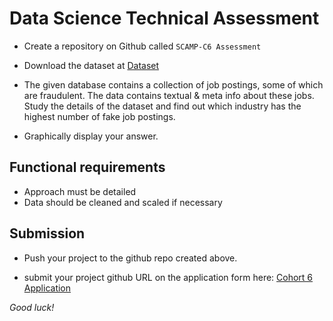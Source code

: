 # Data Science Technical Assessment  

- Create a repository on Github called ``SCAMP-C6 Assessment``

- Download the dataset at [Dataset](/intermediate/fake_job_postings.csv)

- The given database contains a collection of job postings, some of which are fraudulent. The data contains textual & meta info about these jobs. Study the details of the dataset and find out which industry has the highest number of fake job postings.

- Graphically display your answer.
  
## Functional requirements

- Approach must be detailed
- Data should be cleaned and scaled if necessary

## Submission
- Push your project to the github repo created above.

- submit your project github URL on the application form here: [Cohort 6 Application](http://shecodeafrica.org/events) 


*Good luck!*
